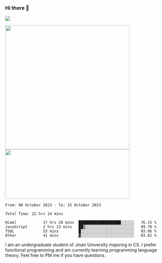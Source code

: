 ### Hi there 👋

<!--
**pe200012/pe200012** is a ✨ _special_ ✨ repository because its `README.md` (this file) appears on your GitHub profile.

Here are some ideas to get you started:

- 🔭 I’m currently working on ...
- 🌱 I’m currently learning ...
- 👯 I’m looking to collaborate on ...
- 🤔 I’m looking for help with ...
- 💬 Ask me about ...
- 📫 How to reach me: ...
- 😄 Pronouns: ...
- ⚡ Fun fact: ...
-->
![](https://www.codewars.com/users/pe200012/badges/large)
<p>
    <img width="400em" src="https://github-readme-stats-git-masterrstaa-rickstaa.vercel.app/api?username=pe200012&show_icons=true&icon_color=f44336&title_color=757de8&rank_icon=github">
    <img width="400em" height="159em" src="https://github-readme-stats-git-masterrstaa-rickstaa.vercel.app/api/top-langs/?username=pe200012&hide=html,cmake,css&title_color=757de8&layout=compact">
</p>

<!--START_SECTION:waka-->

```all_time
From: 08 October 2023 - To: 15 October 2023

Total Time: 22 hrs 14 mins

OCaml            17 hrs 28 mins  ███████████████████░░░░░░   76.15 %
JavaScript       2 hrs 13 mins   ██▒░░░░░░░░░░░░░░░░░░░░░░   09.70 %
TSQL             53 mins         █░░░░░░░░░░░░░░░░░░░░░░░░   03.86 %
Other            41 mins         ▓░░░░░░░░░░░░░░░░░░░░░░░░   03.02 %
```

<!--END_SECTION:waka-->

I am an undergraduate student of Jinan University majoring in CS. I prefer functional programming and am currently learning programming language theory. Feel free to PM me if you have questions.
